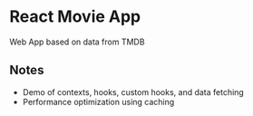 # React Movie App
Web App based on data from TMDB

## Notes
- Demo of contexts, hooks, custom hooks, and data fetching
- Performance optimization using caching
